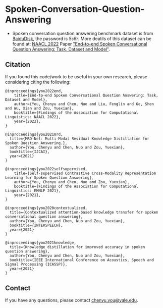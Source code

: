 # Spoken-Conversation-Question-Answering
- Spoken conversation question answering benchmark dataset is from [BaiduDisk](https://pan.baidu.com/s/1Ahefq3VygHQrsvNOaVEBcg), the password is *5s6r*. More deatils of this dataset can be found at: [NAACL 2022](https://2022.naacl.org/) Paper ["End-to-end Spoken Conversational Question Answering: Task, Dataset and Model"](https://aclanthology.org/2022.findings-naacl.91.pdf).

## Citation
If you found this code/work to be useful in your own research, please considering citing the following:
```
@inproceedings{you2022end,
    title={End-to-end Spoken Conversational Question Answering: Task, Dataset and Model},
    author={You, Chenyu and Chen, Nuo and Liu, Fenglin and Ge, Shen and Wu, Xian and Zou, Yuexian},
    booktitle={Findings of the Association for Computational Linguistics: NAACL 2022},
    year={2022},
}

@inproceedings{you2021mrd,
  title={MRD-Net: Multi-Modal Residual Knowledge Distillation for Spoken Question Answering.},
  author={You, Chenyu and Chen, Nuo and Zou, Yuexian},
  booktitle={IJCAI},
  year={2021}
}

@inproceedings{you2022selfsupervised,
    title={Self-supervised Contrastive Cross-Modality Representation Learning for Spoken Question Answering},
    author={You, Chenyu and Chen, Nuo and Zou, Yuexian},
    booktitle={Findings of the Association for Computational Linguistics: EMNLP 2021},
    year={2021},
}

@inproceedings{you2020contextualized,
  title={Contextualized attention-based knowledge transfer for spoken conversational question answering},
  author={You, Chenyu and Chen, Nuo and Zou, Yuexian},
  booktitle={INTERSPEECH},
  year={2021}
}

@inproceedings{you2021knowledge,
  title={Knowledge distillation for improved accuracy in spoken question answering},
  author={You, Chenyu and Chen, Nuo and Zou, Yuexian},
  booktitle={IEEE International Conference on Acoustics, Speech and Signal Processing (ICASSP)},
  year={2021}
}

```

## Contact
If you have any questions, please contact chenyu.you@yale.edu.
